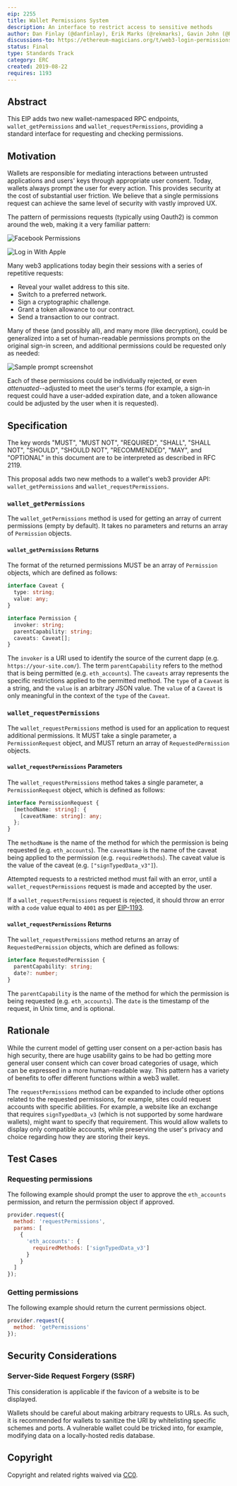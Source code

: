 ```yaml
---
eip: 2255
title: Wallet Permissions System
description: An interface to restrict access to sensitive methods
author: Dan Finlay (@danfinlay), Erik Marks (@rekmarks), Gavin John (@Pandapip1)
discussions-to: https://ethereum-magicians.org/t/web3-login-permissions/3583
status: Final
type: Standards Track
category: ERC
created: 2019-08-22
requires: 1193
---
```


## Abstract

This EIP adds two new wallet-namespaced RPC endpoints, `wallet_getPermissions` and `wallet_requestPermissions`, providing a standard interface for requesting and checking permissions.

## Motivation

Wallets are responsible for mediating interactions between untrusted applications and users' keys through appropriate user consent. Today, wallets always prompt the user for every action. This provides security at the cost of substantial user friction. We believe that a single permissions request can achieve the same level of security with vastly improved UX.

The pattern of permissions requests (typically using Oauth2) is common around the web, making it a very familiar pattern:

![Facebook Permissions](../assets/eip-2255/facebook_permissions.png)

![Log in With Apple](../assets/eip-2255/log_in_with_apple.jpeg)

Many web3 applications today begin their sessions with a series of repetitive requests:

- Reveal your wallet address to this site.
- Switch to a preferred network.
- Sign a cryptographic challenge.
- Grant a token allowance to our contract.
- Send a transaction to our contract.

Many of these (and possibly all), and many more (like decryption), could be generalized into a set of human-readable permissions prompts on the original sign-in screen, and additional permissions could be requested only as needed:

![Sample prompt screenshot](../assets/eip-2255/permissions.png)

Each of these permissions could be individually rejected, or even _attenuated_--adjusted to meet the user's terms (for example, a sign-in request could have a user-added expiration date, and a token allowance could be adjusted by the user when it is requested).

## Specification

The key words "MUST", "MUST NOT", "REQUIRED", "SHALL", "SHALL NOT", "SHOULD", "SHOULD NOT", "RECOMMENDED", "MAY", and "OPTIONAL" in this document are to be interpreted as described in RFC 2119.

This proposal adds two new methods to a wallet's web3 provider API: `wallet_getPermissions` and `wallet_requestPermissions`.

### `wallet_getPermissions`

The `wallet_getPermissions` method is used for getting an array of current permissions (empty by default). It takes no parameters and returns an array of `Permission` objects.

#### `wallet_getPermissions` Returns

The format of the returned permissions MUST be an array of `Permission` objects, which are defined as follows:

```typescript
interface Caveat {
  type: string;
  value: any;
}

interface Permission {
  invoker: string;
  parentCapability: string;
  caveats: Caveat[];
}
```

The `invoker` is a URI used to identify the source of the current dapp (e.g. `https://your-site.com/`). The term `parentCapability` refers to the method that is being permitted (e.g. `eth_accounts`). The `caveats` array represents the specific restrictions applied to the permitted method. The `type` of a `Caveat` is a string, and the `value` is an arbitrary JSON value. The `value` of a `Caveat` is only meaningful in the context of the `type` of the `Caveat`.

### `wallet_requestPermissions`

The `wallet_requestPermissions` method is used for an application to request additional permissions. It MUST take a single parameter, a `PermissionRequest` object, and MUST return an array of `RequestedPermission` objects.

#### `wallet_requestPermissions` Parameters

The `wallet_requestPermissions` method takes a single parameter, a `PermissionRequest` object, which is defined as follows:

```typescript
interface PermissionRequest {
  [methodName: string]: {
    [caveatName: string]: any;
  };
}
```

The `methodName` is the name of the method for which the permission is being requested (e.g. `eth_accounts`). The `caveatName` is the name of the caveat being applied to the permission (e.g. `requiredMethods`). The caveat value is the value of the caveat (e.g. `["signTypedData_v3"]`).

Attempted requests to a restricted method must fail with an error, until a `wallet_requestPermissions` request is made and accepted by the user.

If a `wallet_requestPermissions` request is rejected, it should throw an error with a `code` value equal to `4001` as per [EIP-1193](./eip-1193.md).

#### `wallet_requestPermissions` Returns

The `wallet_requestPermissions` method returns an array of `RequestedPermission` objects, which are defined as follows:

```typescript
interface RequestedPermission {
  parentCapability: string;
  date?: number;
}
```

The `parentCapability` is the name of the method for which the permission is being requested (e.g. `eth_accounts`). The `date` is the timestamp of the request, in Unix time, and is optional.

## Rationale

While the current model of getting user consent on a per-action basis has high security, there are huge usability gains to be had bo getting more general user consent which can cover broad categories of usage, which can be expressed in a more human-readable way. This pattern has a variety of benefits to offer different functions within a web3 wallet.

The `requestPermissions` method can be expanded to include other options related to the requested permissions, for example, sites could request accounts with specific abilities. For example, a website like an exchange that requires `signTypedData_v3` (which is not supported by some hardware wallets), might want to specify that requirement. This would allow wallets to display only compatible accounts, while preserving the user's privacy and choice regarding how they are storing their keys.

## Test Cases

### Requesting permissions

The following example should prompt the user to approve the `eth_accounts` permission, and return the permission object if approved.

```javascript
provider.request({
  method: 'requestPermissions',
  params: [
    {
      'eth_accounts': {
        requiredMethods: ['signTypedData_v3']
      }
    }
  ]
});
```

### Getting permissions

The following example should return the current permissions object.

```javascript
provider.request({
  method: 'getPermissions'
});
```

## Security Considerations

### Server-Side Request Forgery (SSRF)

This consideration is applicable if the favicon of a website is to be displayed.

Wallets should be careful about making arbitrary requests to URLs. As such, it is recommended for wallets to sanitize the URI by whitelisting specific schemes and ports. A vulnerable wallet could be tricked into, for example, modifying data on a locally-hosted redis database.

## Copyright

Copyright and related rights waived via [CC0](../LICENSE.md).
